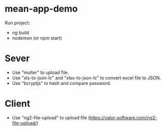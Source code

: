 # mean-app-demo
Run project:
- ng build
- nodemon (or npm start)

# Sever

- Use "multer" to upload file.
- Use "xls-to-json-lc" and "xlsx-to-json-lc" to convert excel file to JSON.
- Use "bcryptjs" to hash and compare password.

# Client


- Use "ng2-file-upload" to upload file (https://valor-software.com/ng2-file-upload/)
